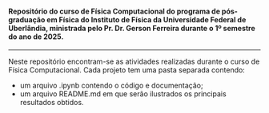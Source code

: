 #### Repositório do curso de Física Computacional do programa de pós-graduação em Física do Instituto de Física da Universidade Federal de Uberlândia, ministrada pelo Pr. Dr. Gerson Ferreira durante o 1º semestre do ano de 2025.

---

Neste repositório encontram-se as atividades realizadas durante o curso de Física Computacional. Cada projeto tem uma pasta separada contendo:
* um arquivo .ipynb contendo o código e documentação;
* um arquivo README.md em que serão ilustrados os principais resultados obtidos.


